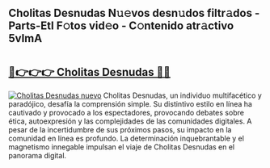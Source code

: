 ## Cholitas Desnudas N𝚞𝚎vos desn𝚞dos filtr𝚊dos - Parts-EtI F𝚘tos vid𝚎o - C𝚘ntenido atr𝚊ctivo 5vImA

# <h2><a href="http://mb18r6.tromn.icu/?c=Cholitas+Desnudas">🔗👉👉👉 Cholitas Desnudas 🔗🔗</a></h2>

[![Cholitas Desnudas nuevo](https://i.imgur.com/pEAQMta.gif)](http://mb18r6.tromn.icu/?c=Cholitas+Desnudas)
Cholitas Desnudas, un individuo multifacético y paradójico, desafía la comprensión simple. Su distintivo estilo en línea ha cautivado y provocado a los espectadores, provocando debates sobre ética, autoexpresión y las complejidades de las comunidades digitales. A pesar de la incertidumbre de sus próximos pasos, su impacto en la comunidad en línea es profundo. La determinación inquebrantable y el magnetismo innegable impulsan el viaje de Cholitas Desnudas en el panorama digital.

